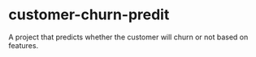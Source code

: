 # customer-churn-predit
A project that predicts whether the customer will churn or not based on features.
